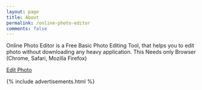 ```yaml
---
layout: page
title: About
permalink: /online-photo-editor
comments: false
---  
```

<div class="row justify-content-between">
<div class="col-md-8 pr-5">  

<p> Online Photo Editor is a Free Basic Photo Editing Tool, that helps you to edit photo without downloading any heavy application. This Needs only Browser (Chrome, Safari, Mozilla Firefox)</p>

<a href="https://onlinephotoeditor.andrimo.com/">Edit Photo</a>

</div>

<div class="col-md-4">
    
<div class="sticky-top sticky-top-80">

{% include advertisements.html %}

</div>
</div>
</div>
